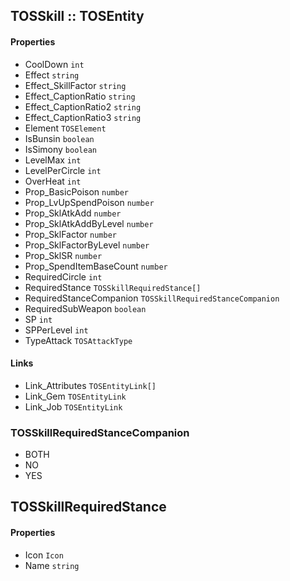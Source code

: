 ## TOSSkill :: TOSEntity

#### Properties
- CoolDown `int`
- Effect `string`
- Effect_SkillFactor `string`
- Effect_CaptionRatio `string`
- Effect_CaptionRatio2 `string`
- Effect_CaptionRatio3 `string`
- Element `TOSElement`
- IsBunsin `boolean`
- IsSimony `boolean`
- LevelMax `int`
- LevelPerCircle `int`
- OverHeat `int`
- Prop_BasicPoison `number`
- Prop_LvUpSpendPoison `number`
- Prop_SklAtkAdd `number`
- Prop_SklAtkAddByLevel `number`
- Prop_SklFactor `number`
- Prop_SklFactorByLevel `number`
- Prop_SklSR `number`
- Prop_SpendItemBaseCount `number`
- RequiredCircle `int`
- RequiredStance `TOSSkillRequiredStance[]`
- RequiredStanceCompanion `TOSSkillRequiredStanceCompanion`
- RequiredSubWeapon `boolean`
- SP `int`
- SPPerLevel `int`
- TypeAttack `TOSAttackType`

#### Links
- Link_Attributes `TOSEntityLink[]`
- Link_Gem `TOSEntityLink`
- Link_Job `TOSEntityLink`

### TOSSkillRequiredStanceCompanion
- BOTH
- NO
- YES

## TOSSkillRequiredStance
#### Properties
- Icon `Icon`
- Name `string`
